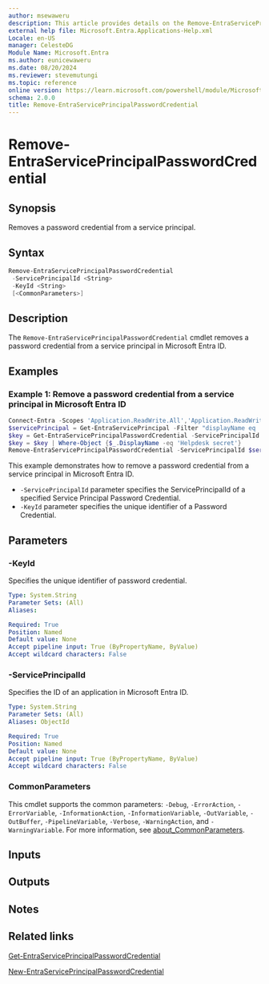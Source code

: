 ```yaml
---
author: msewaweru
description: This article provides details on the Remove-EntraServicePrincipalPasswordCredential command.
external help file: Microsoft.Entra.Applications-Help.xml
Locale: en-US
manager: CelesteDG
Module Name: Microsoft.Entra
ms.author: eunicewaweru
ms.date: 08/20/2024
ms.reviewer: stevemutungi
ms.topic: reference
online version: https://learn.microsoft.com/powershell/module/Microsoft.Entra/Remove-EntraServicePrincipalPasswordCredential
schema: 2.0.0
title: Remove-EntraServicePrincipalPasswordCredential
---
```


# Remove-EntraServicePrincipalPasswordCredential

## Synopsis

Removes a password credential from a service principal.

## Syntax

```powershell
Remove-EntraServicePrincipalPasswordCredential
 -ServicePrincipalId <String>
 -KeyId <String>
 [<CommonParameters>]
```

## Description

The `Remove-EntraServicePrincipalPasswordCredential` cmdlet removes a password credential from a service principal in Microsoft Entra ID.

## Examples

### Example 1: Remove a password credential from a service principal in Microsoft Entra ID

```powershell
Connect-Entra -Scopes 'Application.ReadWrite.All','Application.ReadWrite.OwnedBy'
$servicePrincipal = Get-EntraServicePrincipal -Filter "displayName eq 'Helpdesk Application'"
$key = Get-EntraServicePrincipalPasswordCredential -ServicePrincipalId $servicePrincipal.Id
$key = $key | Where-Object {$_.DisplayName -eq 'Helpdesk secret'}
Remove-EntraServicePrincipalPasswordCredential -ServicePrincipalId $servicePrincipal.Id -KeyId $key.KeyId
```

This example demonstrates how to remove a password credential from a service principal in Microsoft Entra ID.  

- `-ServicePrincipalId` parameter specifies the ServicePrincipalId of a specified Service Principal Password Credential.  
- `-KeyId` parameter specifies the unique identifier of a Password Credential.

## Parameters

### -KeyId

Specifies the unique identifier of password credential.

```yaml
Type: System.String
Parameter Sets: (All)
Aliases:

Required: True
Position: Named
Default value: None
Accept pipeline input: True (ByPropertyName, ByValue)
Accept wildcard characters: False
```

### -ServicePrincipalId

Specifies the ID of an application in Microsoft Entra ID.

```yaml
Type: System.String
Parameter Sets: (All)
Aliases: ObjectId

Required: True
Position: Named
Default value: None
Accept pipeline input: True (ByPropertyName, ByValue)
Accept wildcard characters: False
```

### CommonParameters

This cmdlet supports the common parameters: `-Debug`, `-ErrorAction`, `-ErrorVariable`, `-InformationAction`, `-InformationVariable`, `-OutVariable`, `-OutBuffer`, `-PipelineVariable`, `-Verbose`, `-WarningAction`, and `-WarningVariable`. For more information, see [about_CommonParameters](https://go.microsoft.com/fwlink/?LinkID=113216).

## Inputs

## Outputs

## Notes

## Related links

[Get-EntraServicePrincipalPasswordCredential](Get-EntraServicePrincipalPasswordCredential.md)

[New-EntraServicePrincipalPasswordCredential](New-EntraServicePrincipalPasswordCredential.md)
